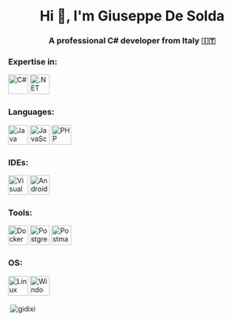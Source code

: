 <h1 align="center">Hi 👋, I'm Giuseppe De Solda</h1>
<h3 align="center">A professional C# developer from Italy 🇮🇹</h3>

<h3 align="left">Expertise in:</h3>
<p align="left">
  <img src="https://cdn.jsdelivr.net/gh/devicons/devicon@latest/icons/csharp/csharp-original.svg" alt="C#" height="40" width="40"/>
  <img src="https://cdn.jsdelivr.net/gh/devicons/devicon@latest/icons/dotnetcore/dotnetcore-original.svg" alt=".NET Core" height="40" width="40"/>
</p>

<h3 align="left">Languages:</h3>
<p align="left">
  <img src="https://cdn.jsdelivr.net/gh/devicons/devicon@latest/icons/java/java-original-wordmark.svg" alt="Java" height="40" width="40"/>
  <img src="https://cdn.jsdelivr.net/gh/devicons/devicon@latest/icons/javascript/javascript-original.svg" alt="JavaScript" height="40" width="40"/>
  <img src="https://cdn.jsdelivr.net/gh/devicons/devicon@latest/icons/php/php-plain.svg" alt="PHP" height="40" width="40"/>
</p>

<h3 align="left">IDEs:</h3>
<p align="left">
  <img src="https://cdn.jsdelivr.net/gh/devicons/devicon@latest/icons/visualstudio/visualstudio-original.svg" alt="Visual Studio" height="40" width="40"/>
  <img src="https://cdn.jsdelivr.net/gh/devicons/devicon@latest/icons/androidstudio/androidstudio-original-wordmark.svg" alt="Android Studio" height="40" width="40"/>
</p>

<h3 align="left">Tools:</h3>
<p align="left">
  <img src="https://cdn.jsdelivr.net/gh/devicons/devicon@latest/icons/docker/docker-original-wordmark.svg" alt="Docker" height="40" width="40"/>
  <img src="https://cdn.jsdelivr.net/gh/devicons/devicon@latest/icons/postgresql/postgresql-original-wordmark.svg" alt="PostgreSQL" height="40" width="40"/>
  <img src="https://cdn.jsdelivr.net/gh/devicons/devicon@latest/icons/postman/postman-original.svg" alt="Postman" height="40" width="40"/> 
</p>

<h3 align="left">OS:</h3>
<p align="left">
  <img src="https://cdn.jsdelivr.net/gh/devicons/devicon@latest/icons/linux/linux-original.svg" alt="Linux" height="40" width="40"/>
  <img src="https://cdn.jsdelivr.net/gh/devicons/devicon@latest/icons/windows11/windows11-original-wordmark.svg" alt="Windows 11" height="40" width="40"/>
</p>

<p>&nbsp;<img align="center" src="https://github-readme-stats.vercel.app/api?username=gidixi&show_icons=true&locale=en" alt="gidixi" /></p>
